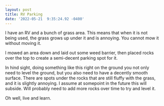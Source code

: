 ```yaml
--- 
layout: post 
title: RV Parking 
date: '2022-05-21  9:35:24.92 -0400' 
--- 
```

I have an RV and a bunch of grass area. This means that when it is not being used, the grass grows up under it 
and is annoying. You cannot mow it without moving it.

I mowed an area down and laid out some weed barrier, then placed rocks over the top to create a semi-decent 
parking spot for it. 

In hind sight, doing something like this right on the ground you not only need to level the ground, but you also 
need to have a decently smooth surface. There are spots under the rocks that are still fluffy with the grass, 
and it is slightly annoying. I assume at somepoint in the future this will subside. Will probably need to add 
more rocks over time to try and level it.

Oh well, live and learn. 
